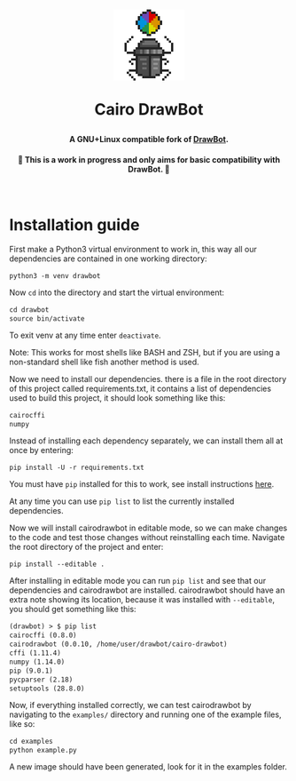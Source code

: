 <h1 align="center">
  <a href="https://github.com/eliheuer/CairoDrawBot"><img src="images/icon-4x.gif" alt="DrawBot" width="128" height="128"/></a><br>
  <p>Cairo DrawBot</p>
</h1>

<h4 align="center">A GNU+Linux compatible fork of <a href="https://github.com/typemytype/drawbot">DrawBot</a>.</h4>
<h4 align="center">🚧 This is a work in progress and only aims for basic compatibility with DrawBot. 🚧</h4>
<br>

# Installation guide

First make a Python3 virtual environment to work in, this way all our dependencies are contained in one working directory:
```
python3 -m venv drawbot
```
Now `cd` into the directory and start the virtual environment:
```
cd drawbot
source bin/activate
```
To exit venv at any time enter `deactivate`.

Note: This works for most shells like BASH and ZSH, but if you are using a non-standard shell like fish another method is used.

Now we need to install our dependencies. there is a file in the root directory of this project called requirements.txt, it contains a list of dependencies used to build this project, it should look something like this:
```
cairocffi
numpy
```
Instead of installing each dependency separately, we can install them all at once by entering:
```
pip install -U -r requirements.txt
```
You must have `pip` installed for this to work, see install instructions [here](https://pip.pypa.io/en/stable/installing/).

At any time you can use `pip list` to list the currently installed dependencies.

Now we will install cairodrawbot in editable mode, so we can make changes to the code and test those changes without reinstalling each time. Navigate the root directory of the project and enter:
```
pip install --editable .
```
After installing in editable mode you can run `pip list` and see that our dependencies and cairodrawbot are installed. cairodrawbot should have an extra note showing its location, because it was installed with `--editable`, you should get something like this:
```
(drawbot) > $ pip list
cairocffi (0.8.0)
cairodrawbot (0.0.10, /home/user/drawbot/cairo-drawbot)
cffi (1.11.4)
numpy (1.14.0)
pip (9.0.1)
pycparser (2.18)
setuptools (28.8.0)
```
Now, if everything installed correctly, we can test cairodrawbot by navigating to the `examples/` directory and running one of the example files, like so:
```
cd examples
python example.py
```
A new image should have been generated, look for it in the examples folder.
